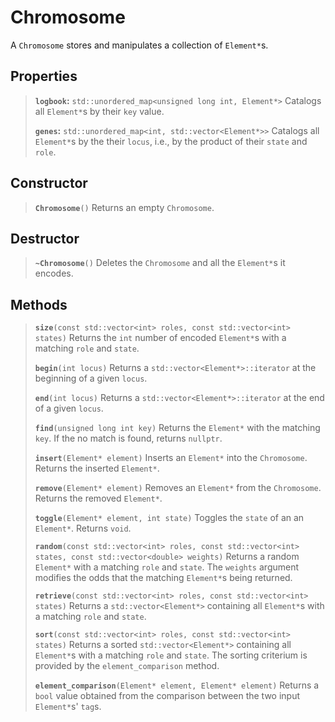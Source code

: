 # Chromosome

 A `Chromosome` stores and manipulates a collection of `Element*`s.

## Properties

> **`logbook`:** `std::unordered_map<unsigned long int, Element*>`
> Catalogs all `Element*`s by their `key` value.
>
> **`genes`:** `std::unordered_map<int, std::vector<Element*>>`
> Catalogs all `Element*`s by the their `locus`, i.e., by the product of their `state` and `role`.

## Constructor

> **`Chromosome`**`()`
> Returns an empty `Chromosome`.

## Destructor

> **`~Chromosome`**`()`
> Deletes the `Chromosome` and all the `Element*`s it encodes.

## Methods

> **`size`**`(const std::vector<int> roles, const std::vector<int> states)` 
> Returns the `int` number of encoded `Element*`s with a matching `role` and `state`.
>
> **`begin`**`(int locus)` 
> Returns a `std::vector<Element*>::iterator` at the beginning of a given `locus`.
>
> **`end`**`(int locus)` 
> Returns a `std::vector<Element*>::iterator` at the end of a given `locus`.
>
> **`find`**`(unsigned long int key)` 
> Returns the `Element*` with the matching `key`. If the no match is found, returns `nullptr`.
>
> **`insert`**`(Element* element)` 
> Inserts an `Element*` into the `Chromosome`. Returns the inserted `Element*`.
>
> **`remove`**`(Element* element)` 
> Removes an `Element*` from the `Chromosome`. Returns the removed `Element*`.
>
> **`toggle`**`(Element* element, int state)` 
> Toggles the `state` of an an `Element*`. Returns `void`.
>
> **`random`**`(const std::vector<int> roles, const std::vector<int> states, const std::vector<double> weights)` 
> Returns a random `Element*` with a matching `role` and `state`. The `weights` argument modifies the odds that the matching `Element*`s being returned.
>
> **`retrieve`**`(const std::vector<int> roles, const std::vector<int> states)` 
> Returns a `std::vector<Element*>` containing all `Element*`s with a matching `role` and `state`.
>
> **`sort`**`(const std::vector<int> roles, const std::vector<int> states)` 
> Returns a sorted `std::vector<Element*>` containing all `Element*`s with a matching `role` and `state`. The sorting criterium is provided by the `element_comparison` method.
>
> **`element_comparison`**`(Element* element, Element* element)` 
> Returns a `bool` value obtained from the comparison between the two input `Element*`s' `tag`s.
